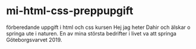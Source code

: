 # mi-html-css-preppupgift
förberedande uppgift i html och css kursen 
Hej jag heter Dahir och älskar o springa ute i naturen. En av mina största bedrifter i livet va att springa Göteborgsvarvet 2019.
